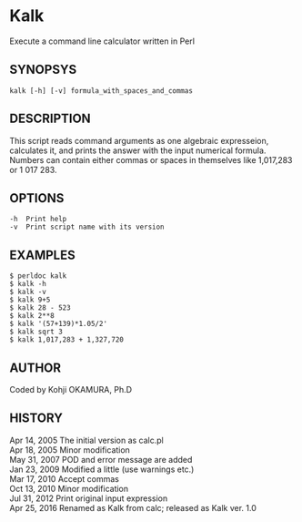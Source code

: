 # Kalk
  Execute a command line calculator written in Perl

## SYNOPSYS
    kalk [-h] [-v] formula_with_spaces_and_commas

## DESCRIPTION
  This script reads command arguments as one algebraic expresseion, calculates it, and prints the answer with the input numerical formula. Numbers can contain either commas or spaces in themselves like 1,017,283 or 1 017 283.
  
## OPTIONS
    -h  Print help
    -v  Print script name with its version

## EXAMPLES
    $ perldoc kalk
    $ kalk -h
    $ kalk -v
    $ kalk 9+5
    $ kalk 28 - 523
    $ kalk 2**8
    $ kalk '(57+139)*1.05/2'
    $ kalk sqrt 3
    $ kalk 1,017,283 + 1,327,720

## AUTHOR
  Coded by Kohji OKAMURA, Ph.D

## HISTORY
  Apr 14, 2005  The initial version as calc.pl  
  Apr 18, 2005  Minor modification  
  May 31, 2007  POD and error message are added  
  Jan 23, 2009  Modified a little (use warnings etc.)  
  Mar 17, 2010  Accept commas  
  Oct 13, 2010  Minor modification  
  Jul 31, 2012  Print original input expression  
  Apr 25, 2016  Renamed as Kalk from calc; released as Kalk ver. 1.0  
